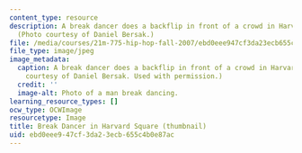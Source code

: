 ```yaml
---
content_type: resource
description: A break dancer does a backflip in front of a crowd in Harvard Square.
  (Photo courtesy of Daniel Bersak.)
file: /media/courses/21m-775-hip-hop-fall-2007/ebd0eee947cf3da23ecb655c4b0e87ac_21m-775f07-th.jpg
file_type: image/jpeg
image_metadata:
  caption: A break dancer does a backflip in front of a crowd in Harvard Square. (Photo
    courtesy of Daniel Bersak. Used with permission.)
  credit: ''
  image-alt: Photo of a man break dancing.
learning_resource_types: []
ocw_type: OCWImage
resourcetype: Image
title: Break Dancer in Harvard Square (thumbnail)
uid: ebd0eee9-47cf-3da2-3ecb-655c4b0e87ac
---
```

